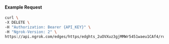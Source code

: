 <!-- Code generated for API Clients. DO NOT EDIT. -->

#### Example Request

```bash
curl \
-X DELETE \
-H "Authorization: Bearer {API_KEY}" \
-H "Ngrok-Version: 2" \
https://api.ngrok.com/edges/https/edghts_2uOVXuz3gjMMWr5451waeu1CAf4/routes/edghtsrt_2uOVXyTzq5e93MSI5zKOsLCwk1d/webhook_verification
```
